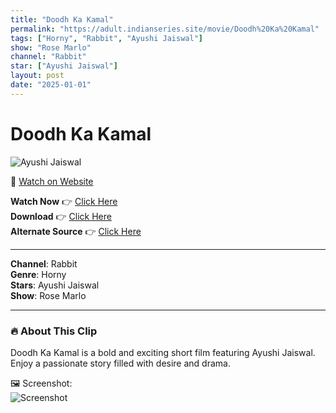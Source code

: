 ```yaml
---
title: "Doodh Ka Kamal"
permalink: "https://adult.indianseries.site/movie/Doodh%20Ka%20Kamal"
tags: ["Horny", "Rabbit", "Ayushi Jaiswal"]
show: "Rose Marlo"
channel: "Rabbit"
star: ["Ayushi Jaiswal"]
layout: post
date: "2025-01-01"
---
```


# Doodh Ka Kamal

![Ayushi Jaiswal](https://shorts.desisins.com/wp-content/uploads/2024/10/Doodh-Ka-Kamal-Ayushi-Jaiswal-DesiSins.com_.jpg)

🔗 [Watch on Website](https://adult.indianseries.site/movie/Doodh%20Ka%20Kamal)

**Watch Now** 👉 [Click Here](https://adult.indianseries.site/movie/Doodh%20Ka%20Kamal)  
**Download** 👉 [Click Here](https://adult.indianseries.site/movie/Doodh%20Ka%20Kamal)  
**Alternate Source** 👉 [Click Here](https://adult.indianseries.site/movie/Doodh%20Ka%20Kamal)

---

**Channel**: Rabbit  
**Genre**: Horny  
**Stars**: Ayushi Jaiswal  
**Show**: Rose Marlo

---

### 🔥 About This Clip

Doodh Ka Kamal is a bold and exciting short film featuring Ayushi Jaiswal. Enjoy a passionate story filled with desire and drama.
 
🖼️ Screenshot:  
![Screenshot](https://shorts.desisins.com/wp-content/uploads/2024/10/Doodh-Ka-Kamal-Ayushi-Jaiswal-DesiSins.com_.jpg)
